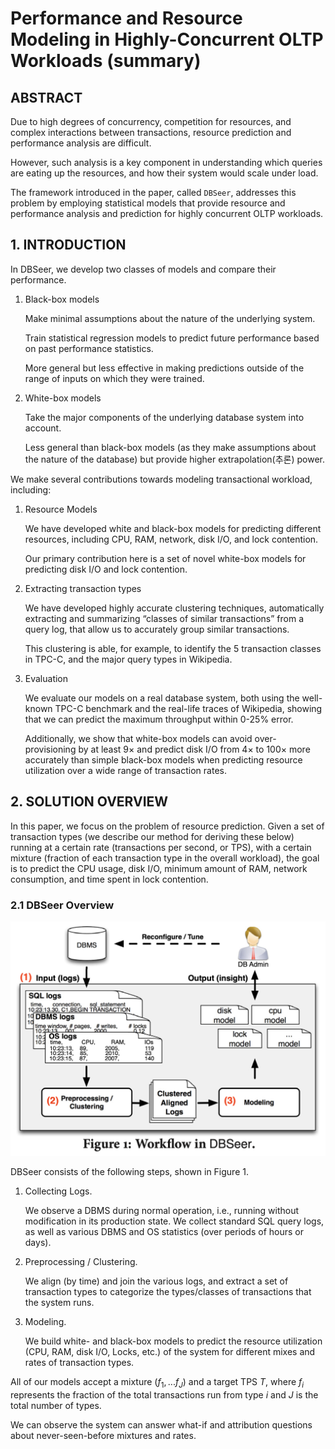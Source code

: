 # Performance and Resource Modeling in Highly-Concurrent OLTP Workloads (summary)

## ABSTRACT

Due to high degrees of concurrency, competition for resources, and complex interactions between transactions, resource prediction and performance analysis are difficult.

However, such analysis is a key component in understanding which queries are eating up the resources, and how their system would scale under load.

The framework introduced in the paper, called `DBSeer`, addresses this problem by employing statistical models that provide resource and performance analysis and prediction for highly concurrent OLTP workloads.

## 1. INTRODUCTION

In DBSeer, we develop two classes of models and compare their performance.

1. Black-box models

   Make minimal assumptions about the nature of the underlying system.

   Train statistical regression models to predict future performance based on past performance statistics.

   More general but less effective in making predictions outside of the range of inputs on which they were trained.

1. White-box models

   Take the major components of the underlying database system into account.

   Less general than black-box models (as they make assumptions about the nature of the database) but provide higher extrapolation(추론) power.

We make several contributions towards modeling transactional workload, including:

1. Resource Models

   We have developed white and black-box models for predicting different resources, including CPU, RAM, network, disk I/O, and lock contention.

   Our primary contribution here is a set of novel white-box models for predicting disk I/O and lock contention.

1. Extracting transaction types

   We have developed highly accurate clustering techniques, automatically extracting and summarizing “classes of similar transactions” from a query log, that allow us to accurately group similar transactions.

   This clustering is able, for example, to identify the 5 transaction classes in TPC-C, and the major query types in Wikipedia.

1. Evaluation

   We evaluate our models on a real database system, both using the well-known TPC-C benchmark and the real-life traces of Wikipedia, showing that we can predict the maximum throughput within 0-25% error.

   Additionally, we show that white-box models can avoid over-provisioning by at least 9× and predict disk I/O from 4× to 100× more accurately than simple black-box models when predicting resource utilization over a wide range of transaction rates.

## 2. SOLUTION OVERVIEW

In this paper, we focus on the problem of resource prediction. Given a set of transaction types (we describe our method for deriving these below) running at a certain rate (transactions per second, or TPS), with a certain mixture (fraction of each transaction type in the overall workload), the goal is to predict the CPU usage, disk I/O, minimum amount of RAM, network consumption, and time spent in lock contention.

### 2.1 DBSeer Overview

![Figure 1: Workflow in DBSeer.](images/Figure%201.%20Workflow%20in%20DBSeer..png)

DBSeer consists of the following steps, shown in Figure 1.

1. Collecting Logs.

   We observe a DBMS during normal operation, i.e., running without modification in its production state. We collect standard SQL query logs, as well as various DBMS and OS statistics (over periods of hours or days).

2. Preprocessing / Clustering.

   We align (by time) and join the various logs, and extract a set of transaction types to categorize the types/classes of transactions that the system runs.

3. Modeling.

   We build white- and black-box models to predict the resource utilization (CPU, RAM, disk I/O, Locks, etc.) of the system for different mixes and rates of transaction types.

All of our models accept a mixture $(f_1, ... f_J)$ and a target TPS $T$, where $f_i$ represents the fraction of the total transactions run from type $i$ and $J$ is the total number of types.

We can observe the system can answer what-if and attribution questions about never-seen-before mixtures and rates.

